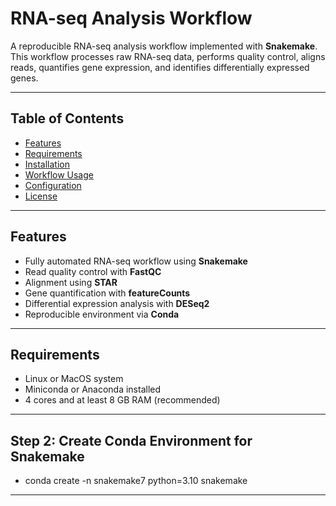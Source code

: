 
# RNA-seq Analysis Workflow

A reproducible RNA-seq analysis workflow implemented with **Snakemake**.  
This workflow processes raw RNA-seq data, performs quality control, aligns reads, quantifies gene expression, and identifies differentially expressed genes.

---

## Table of Contents

- [Features](#features)  
- [Requirements](#requirements)  
- [Installation](#installation)  
- [Workflow Usage](#workflow-usage)  
- [Configuration](#configuration)  
- [License](#license)  

---

## Features

- Fully automated RNA-seq workflow using **Snakemake**  
- Read quality control with **FastQC**  
- Alignment using **STAR**  
- Gene quantification with **featureCounts**  
- Differential expression analysis with **DESeq2**  
- Reproducible environment via **Conda**  

---

## Requirements

- Linux or MacOS system  
- Miniconda or Anaconda installed  
- 4 cores and at least 8 GB RAM (recommended)  

---

## Step 2: Create Conda Environment for Snakemake

- conda create -n snakemake7 python=3.10 snakemake
---


